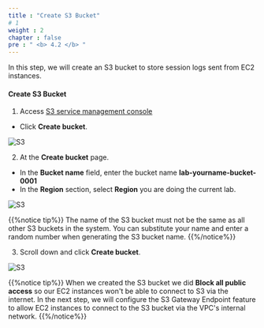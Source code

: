 ```yaml
---
title : "Create S3 Bucket"
# 1
weight : 2
chapter : false
pre : " <b> 4.2 </b> "
---
```



In this step, we will create an S3 bucket to store session logs sent from EC2 instances.

#### Create **S3 Bucket**

1. Access [S3 service management console](https://s3.console.aws.amazon.com/s3/home)
  + Click **Create bucket**.

![S3](/images/4.s3/005-s3.png)

2. At the **Create bucket** page.
  + In the **Bucket name** field, enter the bucket name **lab-yourname-bucket-0001**
  + In the **Region** section, select **Region** you are doing the current lab.

![S3](/images/4.s3/006-s3.png)

 {{%notice tip%}}
The name of the S3 bucket must not be the same as all other S3 buckets in the system. You can substitute your name and enter a random number when generating the S3 bucket name.
{{%/notice%}}

3. Scroll down and click **Create bucket**.

![S3](/images/4.s3/007-s3.png)

 {{%notice tip%}}
When we created the S3 bucket we did **Block all public access** so our EC2 instances won't be able to connect to S3 via the internet.
In the next step, we will configure the S3 Gateway Endpoint feature to allow EC2 instances to connect to the S3 bucket via the VPC's internal network.
{{%/notice%}}